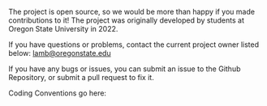 The project is open source, so we would be more than happy if you made contributions to it!
The project was originally developed by students at Oregon State University in 2022.

If you have questions or problems, contact the current project owner listed below:
lamb@oregonstate.edu

If you have any bugs or issues, you can submit an issue to the Github Repository, or submit a pull request to fix it.

Coding Conventions go here:
